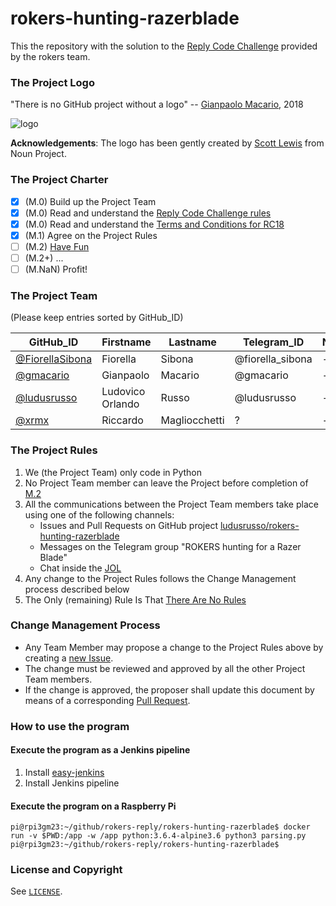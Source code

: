 # rokers-hunting-razerblade

This the repository with the solution to the [Reply Code Challenge](https://challenges.reply.com/tamtamy/challenge/5/detail) provided by the rokers team.

### The Project Logo

"There is no GitHub project without a logo"  -- [Gianpaolo Macario](https://gmacario.github.io/), 2018

![logo](logo.png)

**Acknowledgements**: The logo has been gently created by [Scott Lewis](https://thenounproject.com/iconify/) from Noun Project.

### The Project Charter

* [x] (M.0) Build up the Project Team
* [x] (M.0) Read and understand the [Reply Code Challenge rules](https://challenges.reply.com/tamtamy/page/platformRules.action)
* [x] (M.0) Read and understand the [Terms and Conditions for RC18](https://challenges.reply.com/tamtamy/documents/challenges/RC18_World_Terms&Condition.pdf)
* [x] (M.1) Agree on the Project Rules
* [ ] (M.2) [Have Fun]( https://github.com/ludusrusso/rokers-hunting-razerblade/issues/12)
* [ ] (M.2+) ...
* [ ] (M.NaN) Profit!

### The Project Team

(Please keep entries sorted by GitHub_ID)

| GitHub_ID                                            | Firstname        | Lastname      | Telegram_ID      | Notes |
|------------------------------------------------------|------------------|---------------|------------------|-------|
| [@FiorellaSibona](https://github.com/FiorellaSibona) | Fiorella         | Sibona        | @fiorella_sibona | -     |
| [@gmacario](https://github.com/gmacario)             | Gianpaolo        | Macario       | @gmacario        | -     |
| [@ludusrusso](https://github.com/ludusrusso)         | Ludovico Orlando | Russo         | @ludusrusso      | -     |
| [@xrmx](https://github.com/xrmx)                     | Riccardo         | Magliocchetti | ?                | -     |

### The Project Rules

1. We (the Project Team) only code in Python
2. No Project Team member can leave the Project before completion of [M.2](https://github.com/ludusrusso/rokers-hunting-razerblade/milestone/3)
3. All the communications between the Project Team members take place using one of the following channels:
   - Issues and Pull Requests on GitHub project [ludusrusso/rokers-hunting-razerblade](https://github.com/ludusrusso/rokers-hunting-razerblade)
   - Messages on the Telegram group "ROKERS hunting for a Razer Blade"
   - Chat inside the [JOL](https://github.com/ludusrusso/rokers-hunting-razerblade/issues/10)
4. Any change to the Project Rules follows the Change Management process described below
5. The Only (remaining) Rule Is That [There Are No Rules](https://www.youtube.com/watch?v=YN0WTpEZn3w)

### Change Management Process

* Any Team Member may propose a change to the Project Rules above by creating a [new Issue](https://github.com/ludusrusso/rokers-hunting-razerblade/issues/new).
* The change must be reviewed and approved by all the other Project Team members.
* If the change is approved, the proposer shall update this document by means of a corresponding [Pull Request](https://github.com/ludusrusso/rokers-hunting-razerblade/pulls).

### How to use the program

#### Execute the program as a Jenkins pipeline

1. Install [easy-jenkins](https://github.com/gmacario/easy-jenkins)
2. Install Jenkins pipeline

#### Execute the program on a Raspberry Pi

```
pi@rpi3gm23:~/github/rokers-reply/rokers-hunting-razerblade$ docker run -v $PWD:/app -w /app python:3.6.4-alpine3.6 python3 parsing.py
pi@rpi3gm23:~/github/rokers-reply/rokers-hunting-razerblade$
```

### License and Copyright

See [`LICENSE`](LICENSE).

<!-- EOF -->
